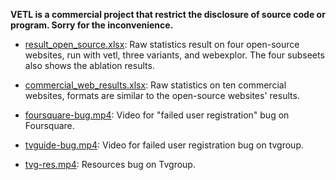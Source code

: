**VETL is a commercial project that restrict the disclosure of source code or program. Sorry for the inconvenience.**

+ [result_open_source.xlsx](https://github.com/vetl-project/experiment-data/blob/main/result_open_source.xlsx): Raw statistics result on four open-source websites, run with vetl, three variants, and webexplor. The four subseets also shows the ablation results.

+ [commercial_web_results.xlsx](https://github.com/vetl-project/experiment-data/blob/main/result_open_source.xlsx): Raw statistics on ten commercial websites, formats are similar to the open-source websites' results.

+ [foursquare-bug.mp4](https://github.com/vetl-project/experiment-data/blob/main/foursquare-bug.mp4): Video for "failed user registration" bug on Foursquare.

+ [tvguide-bug.mp4](https://github.com/vetl-project/experiment-data/blob/main/tvguide-bug.mp4): Video for failed user registration bug on tvgroup.

+ [tvg-res.mp4](https://github.com/vetl-project/experiment-data/blob/main/tvg-res.mp4): Resources bug on Tvgroup.
